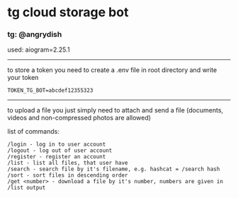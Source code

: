 # tg cloud storage bot

### tg: @angrydish
used: aiogram=2.25.1


---
to store a token you need to create a .env file in root directory and write your token

```TOKEN_TG_BOT=abcdef12355323```

---
to upload a file you just simply need to attach and send a file (documents, videos and non-compressed photos are allowed)

list of commands:
```commandline
/login - log in to user account
/logout - log out of user account
/register - register an account
/list - list all files, that user have
/search - search file by it's filename, e.g. hashcat = /search hash
/sort - sort files in descending order
/get <number> - download a file by it's number, numbers are given in /list output
```